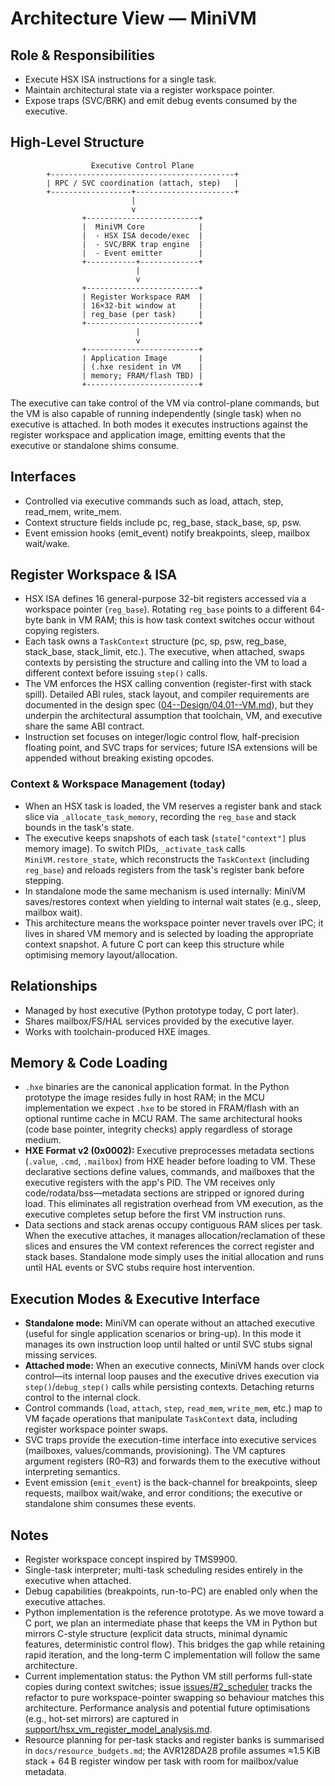 # Architecture View — MiniVM

## Role & Responsibilities
- Execute HSX ISA instructions for a single task.
- Maintain architectural state via a register workspace pointer.
- Expose traps (SVC/BRK) and emit debug events consumed by the executive.

## High-Level Structure
```
                  Executive Control Plane
        +-----------------------------------------+
        | RPC / SVC coordination (attach, step)   |
        +------------------+----------------------+
                           |
                           v
                +-------------------------+
                |  MiniVM Core            |
                |  - HSX ISA decode/exec  |
                |  - SVC/BRK trap engine  |
                |  - Event emitter        |
                +-----------+-------------+
                            |
                            v
                +-------------------------+
                | Register Workspace RAM  |
                | 16×32-bit window at     |
                | reg_base (per task)     |
                +-------------------------+
                            |
                            v
                +-------------------------+
                | Application Image       |
                | (.hxe resident in VM    |
                | memory; FRAM/flash TBD) |
                +-------------------------+
```
The executive can take control of the VM via control-plane commands, but the VM is also capable of running independently (single task) when no executive is attached. In both modes it executes instructions against the register workspace and application image, emitting events that the executive or standalone shims consume.

## Interfaces
- Controlled via executive commands such as load, attach, step, read_mem, write_mem.
- Context structure fields include pc, reg_base, stack_base, sp, psw.
- Event emission hooks (emit_event) notify breakpoints, sleep, mailbox wait/wake.

## Register Workspace & ISA
- HSX ISA defines 16 general-purpose 32-bit registers accessed via a workspace pointer (`reg_base`). Rotating `reg_base` points to a different 64-byte bank in VM RAM; this is how task context switches occur without copying registers.
- Each task owns a `TaskContext` structure (pc, sp, psw, reg_base, stack_base, stack_limit, etc.). The executive, when attached, swaps contexts by persisting the structure and calling into the VM to load a different context before issuing `step()` calls.
- The VM enforces the HSX calling convention (register-first with stack spill). Detailed ABI rules, stack layout, and compiler requirements are documented in the design spec ([04--Design/04.01--VM.md](../04--Design/04.01--VM.md)), but they underpin the architectural assumption that toolchain, VM, and executive share the same ABI contract.
- Instruction set focuses on integer/logic control flow, half-precision floating point, and SVC traps for services; future ISA extensions will be appended without breaking existing opcodes.

### Context & Workspace Management (today)
- When an HSX task is loaded, the VM reserves a register bank and stack slice via `_allocate_task_memory`, recording the `reg_base` and stack bounds in the task's state.
- The executive keeps snapshots of each task (`state["context"]` plus memory image). To switch PIDs, `_activate_task` calls `MiniVM.restore_state`, which reconstructs the `TaskContext` (including `reg_base`) and reloads registers from the task's register bank before stepping.
- In standalone mode the same mechanism is used internally: MiniVM saves/restores context when yielding to internal wait states (e.g., sleep, mailbox wait).
- This architecture means the workspace pointer never travels over IPC; it lives in shared VM memory and is selected by loading the appropriate context snapshot. A future C port can keep this structure while optimising memory layout/allocation.

## Relationships
- Managed by host executive (Python prototype today, C port later).
- Shares mailbox/FS/HAL services provided by the executive layer.
- Works with toolchain-produced HXE images.

## Memory & Code Loading
- `.hxe` binaries are the canonical application format. In the Python prototype the image resides fully in host RAM; in the MCU implementation we expect `.hxe` to be stored in FRAM/flash with an optional runtime cache in MCU RAM. The same architectural hooks (code base pointer, integrity checks) apply regardless of storage medium.
- **HXE Format v2 (0x0002):** Executive preprocesses metadata sections (`.value`, `.cmd`, `.mailbox`) from HXE header before loading to VM. These declarative sections define values, commands, and mailboxes that the executive registers with the app's PID. The VM receives only code/rodata/bss—metadata sections are stripped or ignored during load. This eliminates all registration overhead from VM execution, as the executive completes setup before the first VM instruction runs.
- Data sections and stack arenas occupy contiguous RAM slices per task. When the executive attaches, it manages allocation/reclamation of these slices and ensures the VM context references the correct register and stack bases. Standalone mode simply uses the initial allocation and runs until HAL events or SVC stubs require host intervention.

## Execution Modes & Executive Interface
- **Standalone mode:** MiniVM can operate without an attached executive (useful for single application scenarios or bring-up). In this mode it manages its own instruction loop until halted or until SVC stubs signal missing services.
- **Attached mode:** When an executive connects, MiniVM hands over clock control—its internal loop pauses and the executive drives execution via `step()`/`debug_step()` calls while persisting contexts. Detaching returns control to the internal clock.
- Control commands (`load`, `attach`, `step`, `read_mem`, `write_mem`, etc.) map to VM façade operations that manipulate `TaskContext` data, including register workspace pointer swaps.
- SVC traps provide the execution-time interface into executive services (mailboxes, values/commands, provisioning). The VM captures argument registers (R0–R3) and forwards them to the executive without interpreting semantics.
- Event emission (`emit_event`) is the back-channel for breakpoints, sleep requests, mailbox wait/wake, and error conditions; the executive or standalone shim consumes these events.

## Notes
- Register workspace concept inspired by TMS9900.
- Single-task interpreter; multi-task scheduling resides entirely in the executive when attached.
- Debug capabilities (breakpoints, run-to-PC) are enabled only when the executive attaches.
- Python implementation is the reference prototype. As we move toward a C port, we plan an intermediate phase that keeps the VM in Python but mirrors C-style structure (explicit data structs, minimal dynamic features, deterministic control flow). This bridges the gap while retaining rapid iteration, and the long-term C implementation will follow the same architecture.
- Current implementation status: the Python VM still performs full-state copies during context switches; issue [issues/#2_scheduler](../../issues/#2_scheduler/01--Issue.md) tracks the refactor to pure workspace-pointer swapping so behaviour matches this architecture. Performance analysis and potential future optimisations (e.g., hot-set mirrors) are captured in [support/hsx_vm_register_model_analysis.md](../support/hsx_vm_register_model_analysis.md).
- Resource planning for per-task stacks and register banks is summarised in `docs/resource_budgets.md`; the AVR128DA28 profile assumes ≈1.5 KiB stack + 64 B register window per task with room for mailbox/value metadata.
